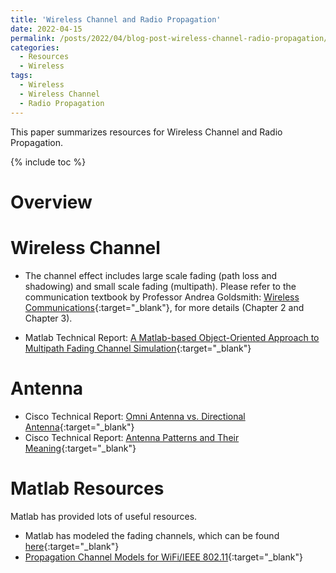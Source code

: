 ```yaml
---
title: 'Wireless Channel and Radio Propagation'
date: 2022-04-15
permalink: /posts/2022/04/blog-post-wireless-channel-radio-propagation/
categories:
  - Resources
  - Wireless
tags:
  - Wireless
  - Wireless Channel
  - Radio Propagation
---
```


This paper summarizes resources for Wireless Channel and Radio Propagation.

{% include toc %}

# Overview

# Wireless Channel
* The channel effect includes large scale fading (path loss and shadowing) and small scale fading (multipath). Please refer to the communication textbook by Professor Andrea Goldsmith: [Wireless Communications](http://web.stanford.edu/class/ee359/doc/WirelessComm_Chp1-16_March32020.pdf){:target="_blank"}, for more details (Chapter 2 and Chapter 3). 

* Matlab Technical Report: [A Matlab-based Object-Oriented Approach to Multipath Fading Channel Simulation](https://www.mathworks.com/matlabcentral/fileexchange/18869-a-matlab-based-object-oriented-approach-to-multipath-fading-channel-simulation){:target="_blank"}

# Antenna
* Cisco Technical Report: [Omni Antenna vs. Directional Antenna](https://www.cisco.com/c/en/us/support/docs/wireless-mobility/wireless-lan-wlan/82068-omni-vs-direct.html){:target="_blank"}
* Cisco Technical Report: [Antenna Patterns and Their Meaning](https://www.industrialnetworking.com/pdf/Antenna-Patterns.pdf){:target="_blank"}

# Matlab Resources
Matlab has provided lots of useful resources.
* Matlab has modeled the fading channels, which can be found [here](https://www.mathworks.com/help/comm/ug/fading-channels.html){:target="_blank"}
* [Propagation Channel Models for WiFi/IEEE 802.11](https://www.mathworks.com/help/wlan/propagation-channel-models.html){:target="_blank"}